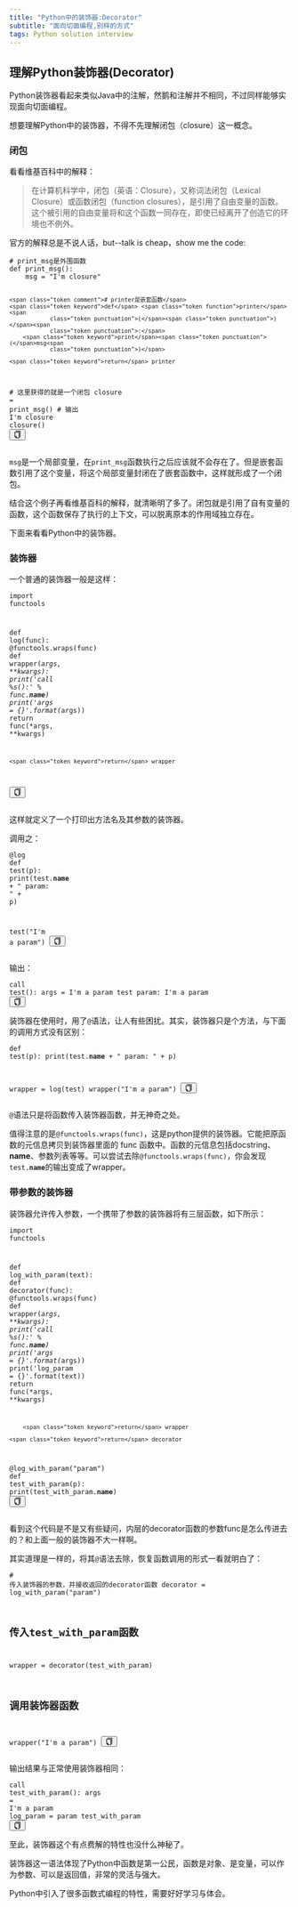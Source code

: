 ```yaml
---
title: "Python中的装饰器:Decorator"
subtitle: "面向切面编程,别样的方式"
tags: Python solution interview
---
```





<article class="_2rhmJa"><h2>理解Python装饰器(Decorator)</h2>
    <p>Python装饰器看起来类似Java中的注解，然鹅和注解并不相同，不过同样能够实现面向切面编程。</p>
    <p>想要理解Python中的装饰器，不得不先理解闭包（closure）这一概念。</p>
    <h3>闭包</h3>
    <p>看看维基百科中的解释：</p>
    <blockquote>
        <p>在计算机科学中，闭包（英语：Closure），又称词法闭包（Lexical Closure）或函数闭包（function
            closures），是引用了自由变量的函数。这个被引用的自由变量将和这个函数一同存在，即使已经离开了创造它的环境也不例外。</p>
    </blockquote>
    <p>官方的解释总是不说人话，but--talk is cheap，show me the code:</p>
    <pre class="line-numbers  language-python"><code class="  language-python"><span class="token comment"># print_msg是外围函数</span>
<span class="token keyword">def</span> <span class="token function">print_msg</span><span
                class="token punctuation">(</span><span class="token punctuation">)</span><span
                class="token punctuation">:</span>
    msg <span class="token operator">=</span> <span class="token string">"I'm closure"</span>

    <span class="token comment"># printer是嵌套函数</span>
    <span class="token keyword">def</span> <span class="token function">printer</span><span
                class="token punctuation">(</span><span class="token punctuation">)</span><span
                class="token punctuation">:</span>
        <span class="token keyword">print</span><span class="token punctuation">(</span>msg<span
                class="token punctuation">)</span>

    <span class="token keyword">return</span> printer


<span class="token comment"># 这里获得的就是一个闭包</span>
closure <span class="token operator">=</span> print_msg<span class="token punctuation">(</span><span
                class="token punctuation">)</span>
<span class="token comment"># 输出 I'm closure</span>
closure<span class="token punctuation">(</span><span class="token punctuation">)</span>
<span aria-hidden="true"
      class="line-numbers-rows"><span></span><span></span><span></span><span></span><span></span><span></span><span></span><span></span><span></span><span></span><span></span><span></span><span></span><span></span><span></span></span></code><button
            class="VJbwyy" type="button" aria-label="复制代码"><i aria-label="icon: copy" class="anticon anticon-copy"><svg
            viewBox="64 64 896 896" focusable="false" class="" data-icon="copy" width="1em" height="1em"
            fill="currentColor" aria-hidden="true"><path
            d="M832 64H296c-4.4 0-8 3.6-8 8v56c0 4.4 3.6 8 8 8h496v688c0 4.4 3.6 8 8 8h56c4.4 0 8-3.6 8-8V96c0-17.7-14.3-32-32-32zM704 192H192c-17.7 0-32 14.3-32 32v530.7c0 8.5 3.4 16.6 9.4 22.6l173.3 173.3c2.2 2.2 4.7 4 7.4 5.5v1.9h4.2c3.5 1.3 7.2 2 11 2H704c17.7 0 32-14.3 32-32V224c0-17.7-14.3-32-32-32zM350 856.2L263.9 770H350v86.2zM664 888H414V746c0-22.1-17.9-40-40-40H232V264h432v624z"></path></svg></i></button></pre>
    <p><code>msg</code>是一个局部变量，在<code>print_msg</code>函数执行之后应该就不会存在了。但是嵌套函数引用了这个变量，将这个局部变量封闭在了嵌套函数中，这样就形成了一个闭包。</p>
    <p>结合这个例子再看维基百科的解释，就清晰明了多了。闭包就是引用了自有变量的函数，这个函数保存了执行的上下文，可以脱离原本的作用域独立存在。</p>
    <p>下面来看看Python中的装饰器。</p>
    <h3>装饰器</h3>
    <p>一个普通的装饰器一般是这样：</p>
    <pre class="line-numbers  language-python"><code class="  language-python"><span class="token keyword">import</span> functools


<span class="token keyword">def</span> <span class="token function">log</span><span class="token punctuation">(</span>func<span
                class="token punctuation">)</span><span class="token punctuation">:</span>
    @functools<span class="token punctuation">.</span>wraps<span class="token punctuation">(</span>func<span
                class="token punctuation">)</span>
    <span class="token keyword">def</span> <span class="token function">wrapper</span><span
                class="token punctuation">(</span><span class="token operator">*</span>args<span
                class="token punctuation">,</span> <span class="token operator">**</span>kwargs<span
                class="token punctuation">)</span><span class="token punctuation">:</span>
        <span class="token keyword">print</span><span class="token punctuation">(</span><span class="token string">'call %s():'</span> <span
                class="token operator">%</span> func<span class="token punctuation">.</span>__name__<span
                class="token punctuation">)</span>
        <span class="token keyword">print</span><span class="token punctuation">(</span><span class="token string">'args = {}'</span><span
                class="token punctuation">.</span><span class="token builtin">format</span><span
                class="token punctuation">(</span><span class="token operator">*</span>args<span
                class="token punctuation">)</span><span class="token punctuation">)</span>
        <span class="token keyword">return</span> func<span class="token punctuation">(</span><span
                class="token operator">*</span>args<span class="token punctuation">,</span> <span
                class="token operator">**</span>kwargs<span class="token punctuation">)</span>

    <span class="token keyword">return</span> wrapper
<span aria-hidden="true"
      class="line-numbers-rows"><span></span><span></span><span></span><span></span><span></span><span></span><span></span><span></span><span></span><span></span><span></span></span></code><button
            class="VJbwyy" type="button" aria-label="复制代码"><i aria-label="icon: copy" class="anticon anticon-copy"><svg
            viewBox="64 64 896 896" focusable="false" class="" data-icon="copy" width="1em" height="1em"
            fill="currentColor" aria-hidden="true"><path
            d="M832 64H296c-4.4 0-8 3.6-8 8v56c0 4.4 3.6 8 8 8h496v688c0 4.4 3.6 8 8 8h56c4.4 0 8-3.6 8-8V96c0-17.7-14.3-32-32-32zM704 192H192c-17.7 0-32 14.3-32 32v530.7c0 8.5 3.4 16.6 9.4 22.6l173.3 173.3c2.2 2.2 4.7 4 7.4 5.5v1.9h4.2c3.5 1.3 7.2 2 11 2H704c17.7 0 32-14.3 32-32V224c0-17.7-14.3-32-32-32zM350 856.2L263.9 770H350v86.2zM664 888H414V746c0-22.1-17.9-40-40-40H232V264h432v624z"></path></svg></i></button></pre>
    <p>这样就定义了一个打印出方法名及其参数的装饰器。</p>
    <p>调用之：</p>
    <pre class="line-numbers  language-python"><code class="  language-python"><span
            class="token decorator annotation punctuation">@log</span>
<span class="token keyword">def</span> <span class="token function">test</span><span class="token punctuation">(</span>p<span
                class="token punctuation">)</span><span class="token punctuation">:</span>
    <span class="token keyword">print</span><span class="token punctuation">(</span>test<span class="token punctuation">.</span>__name__ <span
                class="token operator">+</span> <span class="token string">" param: "</span> <span
                class="token operator">+</span> p<span class="token punctuation">)</span>
    
test<span class="token punctuation">(</span><span class="token string">"I'm a param"</span><span
                class="token punctuation">)</span>
<span aria-hidden="true"
      class="line-numbers-rows"><span></span><span></span><span></span><span></span><span></span></span></code><button
            class="VJbwyy" type="button" aria-label="复制代码"><i aria-label="icon: copy" class="anticon anticon-copy"><svg
            viewBox="64 64 896 896" focusable="false" class="" data-icon="copy" width="1em" height="1em"
            fill="currentColor" aria-hidden="true"><path
            d="M832 64H296c-4.4 0-8 3.6-8 8v56c0 4.4 3.6 8 8 8h496v688c0 4.4 3.6 8 8 8h56c4.4 0 8-3.6 8-8V96c0-17.7-14.3-32-32-32zM704 192H192c-17.7 0-32 14.3-32 32v530.7c0 8.5 3.4 16.6 9.4 22.6l173.3 173.3c2.2 2.2 4.7 4 7.4 5.5v1.9h4.2c3.5 1.3 7.2 2 11 2H704c17.7 0 32-14.3 32-32V224c0-17.7-14.3-32-32-32zM350 856.2L263.9 770H350v86.2zM664 888H414V746c0-22.1-17.9-40-40-40H232V264h432v624z"></path></svg></i></button></pre>
    <p>输出：</p>
    <pre class="line-numbers  language-bash"><code class="  language-bash">call test():
args = I'm a param
test param: I'm a param
<span aria-hidden="true" class="line-numbers-rows"><span></span><span></span><span></span></span></code><button
            class="VJbwyy" type="button" aria-label="复制代码"><i aria-label="icon: copy" class="anticon anticon-copy"><svg
            viewBox="64 64 896 896" focusable="false" class="" data-icon="copy" width="1em" height="1em"
            fill="currentColor" aria-hidden="true"><path
            d="M832 64H296c-4.4 0-8 3.6-8 8v56c0 4.4 3.6 8 8 8h496v688c0 4.4 3.6 8 8 8h56c4.4 0 8-3.6 8-8V96c0-17.7-14.3-32-32-32zM704 192H192c-17.7 0-32 14.3-32 32v530.7c0 8.5 3.4 16.6 9.4 22.6l173.3 173.3c2.2 2.2 4.7 4 7.4 5.5v1.9h4.2c3.5 1.3 7.2 2 11 2H704c17.7 0 32-14.3 32-32V224c0-17.7-14.3-32-32-32zM350 856.2L263.9 770H350v86.2zM664 888H414V746c0-22.1-17.9-40-40-40H232V264h432v624z"></path></svg></i></button></pre>
    <p>装饰器在使用时，用了<code>@</code>语法，让人有些困扰。其实，装饰器只是个方法，与下面的调用方式没有区别：</p>
    <pre class="line-numbers  language-bash"><code class="  language-bash">def test(p):
    print(test.__name__ + " param: " + p)

wrapper = log(test)
wrapper("I'm a param")
<span aria-hidden="true"
      class="line-numbers-rows"><span></span><span></span><span></span><span></span><span></span></span></code><button
            class="VJbwyy" type="button" aria-label="复制代码"><i aria-label="icon: copy" class="anticon anticon-copy"><svg
            viewBox="64 64 896 896" focusable="false" class="" data-icon="copy" width="1em" height="1em"
            fill="currentColor" aria-hidden="true"><path
            d="M832 64H296c-4.4 0-8 3.6-8 8v56c0 4.4 3.6 8 8 8h496v688c0 4.4 3.6 8 8 8h56c4.4 0 8-3.6 8-8V96c0-17.7-14.3-32-32-32zM704 192H192c-17.7 0-32 14.3-32 32v530.7c0 8.5 3.4 16.6 9.4 22.6l173.3 173.3c2.2 2.2 4.7 4 7.4 5.5v1.9h4.2c3.5 1.3 7.2 2 11 2H704c17.7 0 32-14.3 32-32V224c0-17.7-14.3-32-32-32zM350 856.2L263.9 770H350v86.2zM664 888H414V746c0-22.1-17.9-40-40-40H232V264h432v624z"></path></svg></i></button></pre>
    <p><code>@</code>语法只是将函数传入装饰器函数，并无神奇之处。</p>
    <p>值得注意的是<code>@functools.wraps(func)</code>，这是python提供的装饰器。它能把原函数的元信息拷贝到装饰器里面的 func 函数中。函数的元信息包括docstring、<strong>name</strong>、参数列表等等。可以尝试去除<code>@functools.wraps(func)</code>，你会发现<code>test.__name__</code>的输出变成了wrapper。
    </p>
    <h3>带参数的装饰器</h3>
    <p>装饰器允许传入参数，一个携带了参数的装饰器将有三层函数，如下所示：</p>
    <pre class="line-numbers  language-python"><code class="  language-python"><span class="token keyword">import</span> functools

<span class="token keyword">def</span> <span class="token function">log_with_param</span><span
                class="token punctuation">(</span>text<span class="token punctuation">)</span><span
                class="token punctuation">:</span>
    <span class="token keyword">def</span> <span class="token function">decorator</span><span class="token punctuation">(</span>func<span
                class="token punctuation">)</span><span class="token punctuation">:</span>
        @functools<span class="token punctuation">.</span>wraps<span class="token punctuation">(</span>func<span
                class="token punctuation">)</span>
        <span class="token keyword">def</span> <span class="token function">wrapper</span><span
                class="token punctuation">(</span><span class="token operator">*</span>args<span
                class="token punctuation">,</span> <span class="token operator">**</span>kwargs<span
                class="token punctuation">)</span><span class="token punctuation">:</span>
            <span class="token keyword">print</span><span class="token punctuation">(</span><span class="token string">'call %s():'</span> <span
                class="token operator">%</span> func<span class="token punctuation">.</span>__name__<span
                class="token punctuation">)</span>
            <span class="token keyword">print</span><span class="token punctuation">(</span><span class="token string">'args = {}'</span><span
                class="token punctuation">.</span><span class="token builtin">format</span><span
                class="token punctuation">(</span><span class="token operator">*</span>args<span
                class="token punctuation">)</span><span class="token punctuation">)</span>
            <span class="token keyword">print</span><span class="token punctuation">(</span><span class="token string">'log_param = {}'</span><span
                class="token punctuation">.</span><span class="token builtin">format</span><span
                class="token punctuation">(</span>text<span class="token punctuation">)</span><span
                class="token punctuation">)</span>
            <span class="token keyword">return</span> func<span class="token punctuation">(</span><span
                class="token operator">*</span>args<span class="token punctuation">,</span> <span
                class="token operator">**</span>kwargs<span class="token punctuation">)</span>

        <span class="token keyword">return</span> wrapper

    <span class="token keyword">return</span> decorator
    
@log_with_param<span class="token punctuation">(</span><span class="token string">"param"</span><span
                class="token punctuation">)</span>
<span class="token keyword">def</span> <span class="token function">test_with_param</span><span
                class="token punctuation">(</span>p<span class="token punctuation">)</span><span
                class="token punctuation">:</span>
    <span class="token keyword">print</span><span class="token punctuation">(</span>test_with_param<span
                class="token punctuation">.</span>__name__<span class="token punctuation">)</span>
<span aria-hidden="true"
      class="line-numbers-rows"><span></span><span></span><span></span><span></span><span></span><span></span><span></span><span></span><span></span><span></span><span></span><span></span><span></span><span></span><span></span><span></span><span></span><span></span></span></code><button
            class="VJbwyy" type="button" aria-label="复制代码"><i aria-label="icon: copy" class="anticon anticon-copy"><svg
            viewBox="64 64 896 896" focusable="false" class="" data-icon="copy" width="1em" height="1em"
            fill="currentColor" aria-hidden="true"><path
            d="M832 64H296c-4.4 0-8 3.6-8 8v56c0 4.4 3.6 8 8 8h496v688c0 4.4 3.6 8 8 8h56c4.4 0 8-3.6 8-8V96c0-17.7-14.3-32-32-32zM704 192H192c-17.7 0-32 14.3-32 32v530.7c0 8.5 3.4 16.6 9.4 22.6l173.3 173.3c2.2 2.2 4.7 4 7.4 5.5v1.9h4.2c3.5 1.3 7.2 2 11 2H704c17.7 0 32-14.3 32-32V224c0-17.7-14.3-32-32-32zM350 856.2L263.9 770H350v86.2zM664 888H414V746c0-22.1-17.9-40-40-40H232V264h432v624z"></path></svg></i></button></pre>
    <p>看到这个代码是不是又有些疑问，内层的decorator函数的参数func是怎么传进去的？和上面一般的装饰器不大一样啊。</p>
    <p>其实道理是一样的，将其<code>@</code>语法去除，恢复函数调用的形式一看就明白了：</p>
    <pre class="line-numbers  language-bash"><code class="  language-bash"># 传入装饰器的参数，并接收返回的decorator函数
decorator = log_with_param("param")
# 传入test_with_param函数
wrapper = decorator(test_with_param)
# 调用装饰器函数
wrapper("I'm a param")
<span aria-hidden="true"
      class="line-numbers-rows"><span></span><span></span><span></span><span></span><span></span><span></span></span></code><button
            class="VJbwyy" type="button" aria-label="复制代码"><i aria-label="icon: copy" class="anticon anticon-copy"><svg
            viewBox="64 64 896 896" focusable="false" class="" data-icon="copy" width="1em" height="1em"
            fill="currentColor" aria-hidden="true"><path
            d="M832 64H296c-4.4 0-8 3.6-8 8v56c0 4.4 3.6 8 8 8h496v688c0 4.4 3.6 8 8 8h56c4.4 0 8-3.6 8-8V96c0-17.7-14.3-32-32-32zM704 192H192c-17.7 0-32 14.3-32 32v530.7c0 8.5 3.4 16.6 9.4 22.6l173.3 173.3c2.2 2.2 4.7 4 7.4 5.5v1.9h4.2c3.5 1.3 7.2 2 11 2H704c17.7 0 32-14.3 32-32V224c0-17.7-14.3-32-32-32zM350 856.2L263.9 770H350v86.2zM664 888H414V746c0-22.1-17.9-40-40-40H232V264h432v624z"></path></svg></i></button></pre>
    <p>输出结果与正常使用装饰器相同：</p>
    <pre class="line-numbers  language-rust"><code class="  language-rust">call <span class="token function">test_with_param</span><span
            class="token punctuation">(</span><span class="token punctuation">)</span><span
            class="token punctuation">:</span>
args <span class="token operator">=</span> I<span class="token lifetime-annotation symbol">'m</span> a param
log_param <span class="token operator">=</span> param
test_with_param
<span aria-hidden="true" class="line-numbers-rows"><span></span><span></span><span></span><span></span></span></code><button
            class="VJbwyy" type="button" aria-label="复制代码"><i aria-label="icon: copy" class="anticon anticon-copy"><svg
            viewBox="64 64 896 896" focusable="false" class="" data-icon="copy" width="1em" height="1em"
            fill="currentColor" aria-hidden="true"><path
            d="M832 64H296c-4.4 0-8 3.6-8 8v56c0 4.4 3.6 8 8 8h496v688c0 4.4 3.6 8 8 8h56c4.4 0 8-3.6 8-8V96c0-17.7-14.3-32-32-32zM704 192H192c-17.7 0-32 14.3-32 32v530.7c0 8.5 3.4 16.6 9.4 22.6l173.3 173.3c2.2 2.2 4.7 4 7.4 5.5v1.9h4.2c3.5 1.3 7.2 2 11 2H704c17.7 0 32-14.3 32-32V224c0-17.7-14.3-32-32-32zM350 856.2L263.9 770H350v86.2zM664 888H414V746c0-22.1-17.9-40-40-40H232V264h432v624z"></path></svg></i></button></pre>
    <p>至此，装饰器这个有点费解的特性也没什么神秘了。</p>
    <p>装饰器这一语法体现了Python中函数是第一公民，函数是对象、是变量，可以作为参数、可以是返回值，非常的灵活与强大。</p>
    <p>Python中引入了很多函数式编程的特性，需要好好学习与体会。</p>
</article>